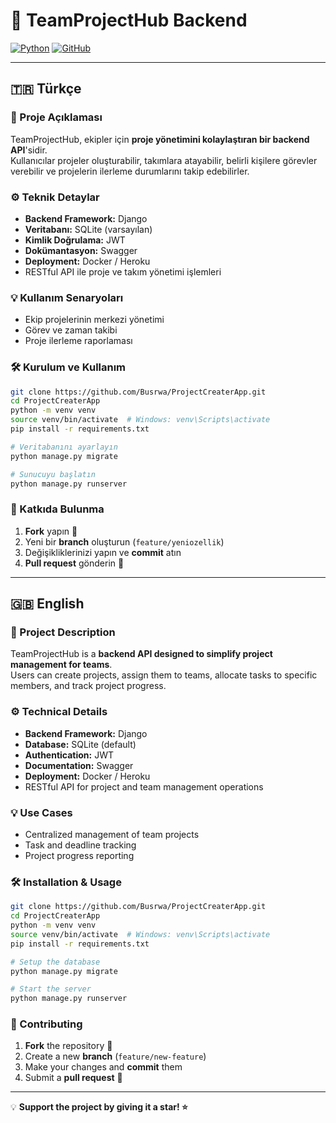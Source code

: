 # 🚀 TeamProjectHub Backend

[![Python](https://img.shields.io/badge/Python-3.11-blue?logo=python&logoColor=white)](https://www.python.org/)
[![GitHub](https://img.shields.io/badge/GitHub-Repository-black?logo=github&logoColor=white)](https://github.com/Busrwa/ProjectCreaterApp)

---

## 🇹🇷 Türkçe

### 🔹 Proje Açıklaması

TeamProjectHub, ekipler için **proje yönetimini kolaylaştıran bir backend API**'sidir.  
Kullanıcılar projeler oluşturabilir, takımlara atayabilir, belirli kişilere görevler verebilir ve projelerin ilerleme durumlarını takip edebilirler.

### ⚙️ Teknik Detaylar

* **Backend Framework:** Django
* **Veritabanı:** SQLite (varsayılan)
* **Kimlik Doğrulama:** JWT
* **Dokümantasyon:** Swagger
* **Deployment:** Docker / Heroku
* RESTful API ile proje ve takım yönetimi işlemleri

### 💡 Kullanım Senaryoları

* Ekip projelerinin merkezi yönetimi
* Görev ve zaman takibi
* Proje ilerleme raporlaması

### 🛠️ Kurulum ve Kullanım

```bash
git clone https://github.com/Busrwa/ProjectCreaterApp.git
cd ProjectCreaterApp
python -m venv venv
source venv/bin/activate  # Windows: venv\Scripts\activate
pip install -r requirements.txt

# Veritabanını ayarlayın
python manage.py migrate

# Sunucuyu başlatın
python manage.py runserver
```

### 📌 Katkıda Bulunma

1. **Fork** yapın 📌
2. Yeni bir **branch** oluşturun (`feature/yeniozellik`)
3. Değişikliklerinizi yapın ve **commit** atın
4. **Pull request** gönderin 🎉

---

## 🇬🇧 English

### 🔹 Project Description

TeamProjectHub is a **backend API designed to simplify project management for teams**.  
Users can create projects, assign them to teams, allocate tasks to specific members, and track project progress.

### ⚙️ Technical Details

* **Backend Framework:** Django
* **Database:** SQLite (default)
* **Authentication:** JWT
* **Documentation:** Swagger
* **Deployment:** Docker / Heroku
* RESTful API for project and team management operations

### 💡 Use Cases

* Centralized management of team projects
* Task and deadline tracking
* Project progress reporting

### 🛠️ Installation & Usage

```bash
git clone https://github.com/Busrwa/ProjectCreaterApp.git
cd ProjectCreaterApp
python -m venv venv
source venv/bin/activate  # Windows: venv\Scripts\activate
pip install -r requirements.txt

# Setup the database
python manage.py migrate

# Start the server
python manage.py runserver
```

### 📌 Contributing

1. **Fork** the repository 📌
2. Create a new **branch** (`feature/new-feature`)
3. Make your changes and **commit** them
4. Submit a **pull request** 🎉

---

💡 **Support the project by giving it a star! ⭐**
